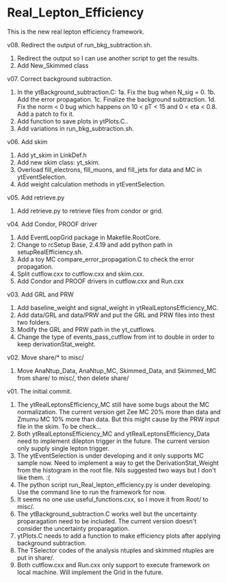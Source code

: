 # Real_Lepton_Efficiency
This is the new real lepton efficiency framework.

v08. Redirect the output of run_bkg_subtraction.sh.
1. Redirect the output so I can use another script to get the results.
2. Add New_Skimmed class

v07. Correct background subtraction.
1. In the ytBackground_subtraction.C:
1a. Fix the bug when N_sig = 0.
1b. Add the error propagation.
1c. Finalize the background subtraction.
1d. Fix the norm < 0 bug which happens on 10 < pT < 15 and 0 < eta < 0.8. Add a patch to fix it.
2. Add function to save plots in ytPlots.C..
3. Add variations in run_bkg_subtraction.sh.

v06. Add skim
1. Add yt_skim in LinkDef.h
2. Add new skim class: yt_skim.
3. Overload fill_electrons, fill_muons, and fill_jets for data and MC in ytEventSelection.
4. Add weight calculation methods in ytEventSelection.


v05. Add retrieve.py
1. Add retrieve.py to retrieve files from condor or grid.


v04. Add Condor, PROOF driver
1. Add EventLoopGrid package in Makefile.RootCore.
2. Change to rcSetup Base, 2.4.19 and add python path in setupRealEfficiency.sh.
3. Add a toy MC compare_error_propagation.C to check the error propagation.
4. Split cutflow.cxx to cutflow.cxx and skim.cxx.
5. Add Condor and PROOF drivers in cutflow.cxx and Run.cxx


v03. Add GRL and PRW
1. Add baseline_weight and signal_weight in ytRealLeptonsEfficiency_MC.
2. Add data/GRL and data/PRW and put the GRL and PRW files into thest two folders.
3. Modify the GRL and PRW path in the yt_cutflows.
4. Change the type of events_pass_cutflow from int to double in order to keep derivationStat_weight.


v02. Move share/* to misc/
1. Move AnaNtup_Data, AnaNtup_MC, Skimmed_Data, and Skimmed_MC from share/ to misc/, then delete share/


v01. The initial commit.
1. The ytRealLeptonsEfficiency_MC still have some bugs about the MC normalization.
   The current version get Zee MC 20% more than data and Zmumu MC 10% more than data.
   But this might cause by the PRW input file in the skim. To be check...
2. Both ytRealLeptonsEfficiency_MC and ytRealLeptonsEfficiency_Data need to implement dilepton trigger in the future.
   The current version only supply single lepton trigger.
3. The ytEventSelection is under developing and it only supports MC sample now.
   Need to implement a way to get the DerivationStat_Weight from the histogram in the root file.
   Nils suggested two ways but I don't like them. :(
4. The python script run_Real_lepton_efficiency.py is under developing.
   Use the command line to run the framework for now.
5. It seems no one use useful_functions.cxx, so I move it from Root/ to misc/.
6. The ytBackground_subtraction.C works well but the uncertainty proparagation need to be included.
   The current version doesn't consider the uncertainty proparagation.
7. ytPlots.C needs to add a function to make efficiency plots after applying background subtraction.
8. The TSelector codes of the analysis ntuples and skimmed ntuples are put in share/.
9. Both cutflow.cxx and Run.cxx only support to execute framework on local machine. Will implement the Grid in the future.
